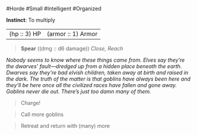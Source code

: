 #Horde #Small #Intelligent #Organized

**Instinct**: To multiply

|       |         |
| ----- | ------- |
| (hp :: 3) HP | (armor :: 1) Armor |

> **Spear** ((dmg :: d6 damage))
> *Close, Reach*

*Nobody seems to know where these things came from. Elves say they’re the dwarves’ fault—dredged up from a hidden place beneath the earth. Dwarves say they’re bad elvish children, taken away at birth and raised in the dark. The truth of the matter is that goblins have always been here and they’ll be here once all the civilized races have fallen and gone away. Goblins never die out. There’s just too damn many of them.*

>Charge!

>Call more goblins

>Retreat and return with (many) more